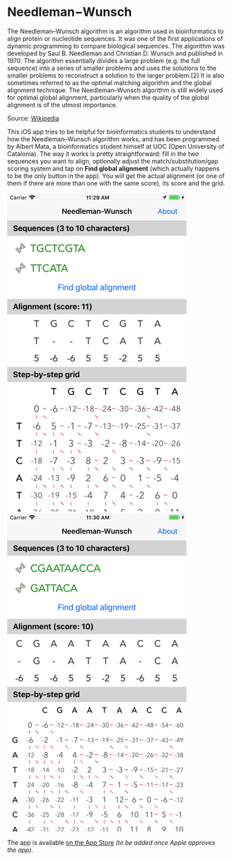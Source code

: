 # Needleman−Wunsch

The Needleman–Wunsch algorithm is an algorithm used in bioinformatics to align protein or nucleotide sequences. It was one of the first applications of dynamic programming to compare biological sequences. The algorithm was developed by Saul B. Needleman and Christian D. Wunsch and published in 1970. The algorithm essentially divides a large problem (e.g. the full sequence) into a series of smaller problems and uses the solutions to the smaller problems to reconstruct a solution to the larger problem.[2] It is also sometimes referred to as the optimal matching algorithm and the global alignment technique. The Needleman–Wunsch algorithm is still widely used for optimal global alignment, particularly when the quality of the global alignment is of the utmost importance. 

Source: [Wikipedia](https://en.wikipedia.org/wiki/Needleman–Wunsch_algorithm)

This iOS app tries to be helpful for bioinformatics students to understand how the Needleman–Wunsch algorithm works, and has been programmed by Albert Mata, a bioinformatics student himself at UOC (Open University of Catalonia). The way it works is pretty straightforward: fill in the two sequences you want to align, optionally adjust the match/substitution/gap scoring system and tap on __Find global alignment__ (which actually happens to be the only button in the app). You will get the actual alignment (or one of them if there are more than one with the same score), its score and the grid.

![Screenshot](Screenshots/screenshot-readme-1.png)
![Screenshot](Screenshots/screenshot-readme-2.png)

The app is available [on the App Store]() _(to be added once Apple approves the app)_.